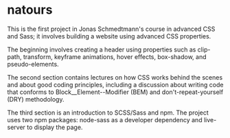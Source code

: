 # natours

This is the first project in Jonas Schmedtmann's course in advanced CSS and Sass; it involves building a website using advanced CSS properties.

The beginning involves creating a header using properties such as clip-path, transform, keyframe animations, hover effects, box-shadow, and pseudo-elements.

The second section contains lectures on how CSS works behind the scenes and about good coding principles, including a discussion about writing code that conforms to Block__Element--Modifier (BEM) and don't-repeat-yourself (DRY) methodology.

The third section is an introduction to SCSS/Sass and npm. The project uses two npm packages: node-sass as a developer dependency and live-server to display the page.

